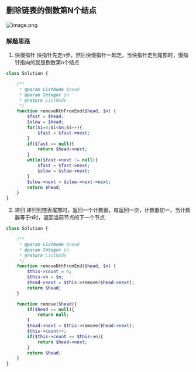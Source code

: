 ## 删除链表的倒数第N个结点

![image.png](https://bestacou-1317041502.cos.ap-guangzhou.myqcloud.com/20230926155820.png)


### 解题思路

1. 快慢指针
   快指针先走n步，然后快慢指针一起走，当快指针走到尾部时，慢指针指向的就是倒数第n个结点

```php
class Solution {

    /**
     * @param ListNode $head
     * @param Integer $n
     * @return ListNode
     */
    function removeNthFromEnd($head, $n) {
        $fast = $head;
        $slow = $head;
        for($i=0;$i<$n;$i++){
            $fast = $fast->next;
        }
        if($fast == null){
            return $head->next;
        }
        while($fast->next != null){
            $fast = $fast->next;
            $slow = $slow->next;
        }
        $slow->next = $slow->next->next;
        return $head;
    }
}
```

2. 递归
   递归到链表尾部时，返回一个计数器，每返回一次，计数器加一，当计数器等于n时，返回当前节点的下一个节点

```php
class Solution {

    /**
     * @param ListNode $head
     * @param Integer $n
     * @return ListNode
     */
    function removeNthFromEnd($head, $n) {
        $this->count = 0;
        $this->n = $n;
        $head->next = $this->remove($head->next);
        return $head;
    }

    function remove($head){
        if($head == null){
            return null;
        }
        $head->next = $this->remove($head->next);
        $this->count++;
        if($this->count == $this->n){
            return $head->next;
        }
        return $head;
    }
}
```